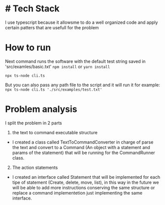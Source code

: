 # # Tech Stack
I use typescript because it allowsme to do a well organized code and apply certain patters that are usefull for the problem

# How to run
Next command runs the software with the default test string saved in 'src/examles/basic.txt' 
`npm install` or `yarn install`

`npx ts-node cli.ts`

But you can also pass any path file to the script and it will run it for example:
`npx ts-node cli.ts './src/examples/test.txt'`

# Problem analysis
I split the problem in 2 parts

1) the text to command executable structure
- I created a class called TextToCommandConverter in charge of parse the text and convert to a Command (An object with a statement and params of the statement) that will be running for the CommandRunner class. 

2) The action statements
- I created an interface called Statement that will be implemented for each tipe of statement (Create, delete, move, list), in this way in the future we will be able to add more instructions conserving the same structure or replace a command implementetion just implementing the same interface.


